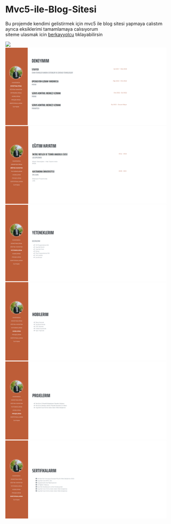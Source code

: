 # Mvc5-ile-Blog-Sitesi

Bu projemde kendimi gelistirmek için mvc5 ile blog sitesi yapmaya calıstım ayrıca eksiklerimi tamamlamaya calısıyorum <br>
siteme ulasmak icin <a href="https://berkayyolcu.com/">berkayyolcu</a> tıklayabilirsin
<br>

<img src="https://github.com/Berkayyolcu/Mvc5-ile-Blog-Sitesi/blob/main/screenshot/hakk%C4%B1mda.PNG" width="auto">
<br>

<img src="https://github.com/Berkayyolcu/Mvc5-ile-Blog-Sitesi/blob/main/screenshot/deneyim.PNG" width="auto">
<br>

<img src="https://github.com/Berkayyolcu/Mvc5-ile-Blog-Sitesi/blob/main/screenshot/eğitim.PNG" width="auto">
<br>

<img src="https://github.com/Berkayyolcu/Mvc5-ile-Blog-Sitesi/blob/main/screenshot/yetenek.PNG" width="auto">
<br>

<img src="https://github.com/Berkayyolcu/Mvc5-ile-Blog-Sitesi/blob/main/screenshot/hobilerim.PNG" width="auto">
<br>

<img src="https://github.com/Berkayyolcu/Mvc5-ile-Blog-Sitesi/blob/main/screenshot/projelerim.PNG" width="auto">
<br>

<img src="https://github.com/Berkayyolcu/Mvc5-ile-Blog-Sitesi/blob/main/screenshot/sertifikalarım.PNG" width="auto">
<br>
